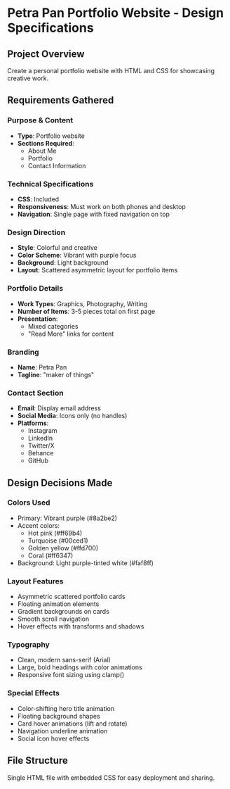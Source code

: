 # Petra Pan Portfolio Website - Design Specifications

## Project Overview
Create a personal portfolio website with HTML and CSS for showcasing creative work.

## Requirements Gathered

### Purpose & Content
- **Type**: Portfolio website
- **Sections Required**:
  - About Me
  - Portfolio
  - Contact Information

### Technical Specifications
- **CSS**: Included
- **Responsiveness**: Must work on both phones and desktop
- **Navigation**: Single page with fixed navigation on top

### Design Direction
- **Style**: Colorful and creative
- **Color Scheme**: Vibrant with purple focus
- **Background**: Light background
- **Layout**: Scattered asymmetric layout for portfolio items

### Portfolio Details
- **Work Types**: Graphics, Photography, Writing
- **Number of Items**: 3-5 pieces total on first page
- **Presentation**: 
  - Mixed categories
  - "Read More" links for content

### Branding
- **Name**: Petra Pan
- **Tagline**: "maker of things"

### Contact Section
- **Email**: Display email address
- **Social Media**: Icons only (no handles)
- **Platforms**: 
  - Instagram
  - LinkedIn
  - Twitter/X
  - Behance
  - GitHub

## Design Decisions Made

### Colors Used
- Primary: Vibrant purple (#8a2be2)
- Accent colors:
  - Hot pink (#ff69b4)
  - Turquoise (#00ced1)
  - Golden yellow (#ffd700)
  - Coral (#ff6347)
- Background: Light purple-tinted white (#faf8ff)

### Layout Features
- Asymmetric scattered portfolio cards
- Floating animation elements
- Gradient backgrounds on cards
- Smooth scroll navigation
- Hover effects with transforms and shadows

### Typography
- Clean, modern sans-serif (Arial)
- Large, bold headings with color animations
- Responsive font sizing using clamp()

### Special Effects
- Color-shifting hero title animation
- Floating background shapes
- Card hover animations (lift and rotate)
- Navigation underline animation
- Social icon hover effects

## File Structure
Single HTML file with embedded CSS for easy deployment and sharing.
